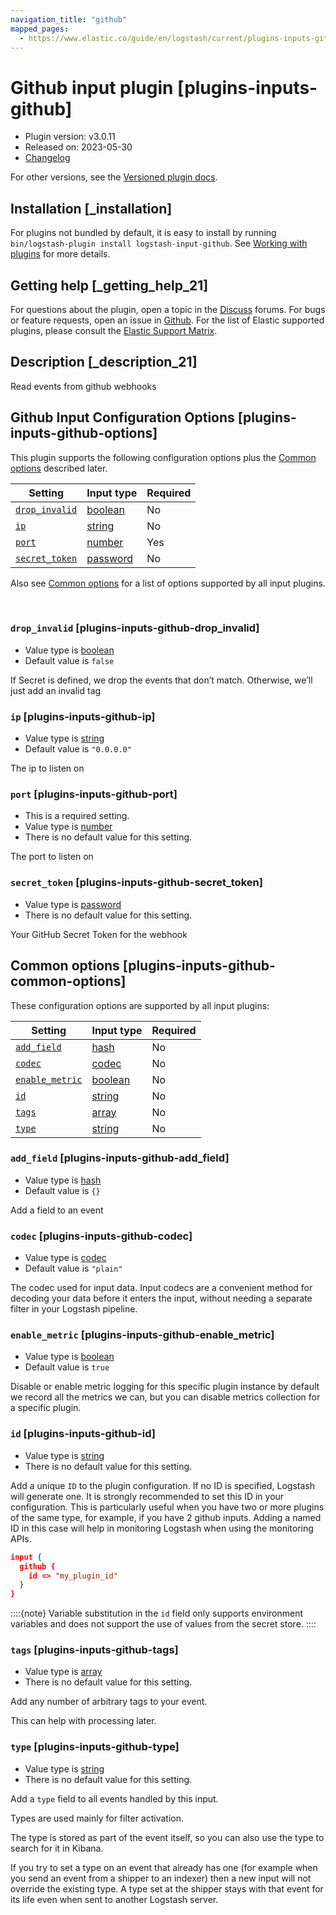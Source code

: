 ```yaml
---
navigation_title: "github"
mapped_pages:
  - https://www.elastic.co/guide/en/logstash/current/plugins-inputs-github.html
---
```


# Github input plugin [plugins-inputs-github]


* Plugin version: v3.0.11
* Released on: 2023-05-30
* [Changelog](https://github.com/logstash-plugins/logstash-input-github/blob/v3.0.11/CHANGELOG.md)

For other versions, see the [Versioned plugin docs](/vpr/input-github-index.md).

## Installation [_installation]

For plugins not bundled by default, it is easy to install by running `bin/logstash-plugin install logstash-input-github`. See [Working with plugins](logstash://reference/working-with-plugins.md) for more details.


## Getting help [_getting_help_21]

For questions about the plugin, open a topic in the [Discuss](http://discuss.elastic.co) forums. For bugs or feature requests, open an issue in [Github](https://github.com/logstash-plugins/logstash-input-github). For the list of Elastic supported plugins, please consult the [Elastic Support Matrix](https://www.elastic.co/support/matrix#logstash_plugins).


## Description [_description_21]

Read events from github webhooks


## Github Input Configuration Options [plugins-inputs-github-options]

This plugin supports the following configuration options plus the [Common options](plugins-inputs-github.md#plugins-inputs-github-common-options) described later.

| Setting | Input type | Required |
| --- | --- | --- |
| [`drop_invalid`](plugins-inputs-github.md#plugins-inputs-github-drop_invalid) | [boolean](value-types.md#boolean) | No |
| [`ip`](plugins-inputs-github.md#plugins-inputs-github-ip) | [string](value-types.md#string) | No |
| [`port`](plugins-inputs-github.md#plugins-inputs-github-port) | [number](value-types.md#number) | Yes |
| [`secret_token`](plugins-inputs-github.md#plugins-inputs-github-secret_token) | [password](value-types.md#password) | No |

Also see [Common options](plugins-inputs-github.md#plugins-inputs-github-common-options) for a list of options supported by all input plugins.

 

### `drop_invalid` [plugins-inputs-github-drop_invalid]

* Value type is [boolean](value-types.md#boolean)
* Default value is `false`

If Secret is defined, we drop the events that don’t match. Otherwise, we’ll just add an invalid tag


### `ip` [plugins-inputs-github-ip]

* Value type is [string](value-types.md#string)
* Default value is `"0.0.0.0"`

The ip to listen on


### `port` [plugins-inputs-github-port]

* This is a required setting.
* Value type is [number](value-types.md#number)
* There is no default value for this setting.

The port to listen on


### `secret_token` [plugins-inputs-github-secret_token]

* Value type is [password](value-types.md#password)
* There is no default value for this setting.

Your GitHub Secret Token for the webhook



## Common options [plugins-inputs-github-common-options]

These configuration options are supported by all input plugins:

| Setting | Input type | Required |
| --- | --- | --- |
| [`add_field`](plugins-inputs-github.md#plugins-inputs-github-add_field) | [hash](logstash://reference/configuration-file-structure.md#hash) | No |
| [`codec`](plugins-inputs-github.md#plugins-inputs-github-codec) | [codec](logstash://reference/configuration-file-structure.md#codec) | No |
| [`enable_metric`](plugins-inputs-github.md#plugins-inputs-github-enable_metric) | [boolean](logstash://reference/configuration-file-structure.md#boolean) | No |
| [`id`](plugins-inputs-github.md#plugins-inputs-github-id) | [string](logstash://reference/configuration-file-structure.md#string) | No |
| [`tags`](plugins-inputs-github.md#plugins-inputs-github-tags) | [array](logstash://reference/configuration-file-structure.md#array) | No |
| [`type`](plugins-inputs-github.md#plugins-inputs-github-type) | [string](logstash://reference/configuration-file-structure.md#string) | No |

### `add_field` [plugins-inputs-github-add_field]

* Value type is [hash](logstash://reference/configuration-file-structure.md#hash)
* Default value is `{}`

Add a field to an event


### `codec` [plugins-inputs-github-codec]

* Value type is [codec](logstash://reference/configuration-file-structure.md#codec)
* Default value is `"plain"`

The codec used for input data. Input codecs are a convenient method for decoding your data before it enters the input, without needing a separate filter in your Logstash pipeline.


### `enable_metric` [plugins-inputs-github-enable_metric]

* Value type is [boolean](logstash://reference/configuration-file-structure.md#boolean)
* Default value is `true`

Disable or enable metric logging for this specific plugin instance by default we record all the metrics we can, but you can disable metrics collection for a specific plugin.


### `id` [plugins-inputs-github-id]

* Value type is [string](logstash://reference/configuration-file-structure.md#string)
* There is no default value for this setting.

Add a unique `ID` to the plugin configuration. If no ID is specified, Logstash will generate one. It is strongly recommended to set this ID in your configuration. This is particularly useful when you have two or more plugins of the same type, for example, if you have 2 github inputs. Adding a named ID in this case will help in monitoring Logstash when using the monitoring APIs.

```json
input {
  github {
    id => "my_plugin_id"
  }
}
```

::::{note} 
Variable substitution in the `id` field only supports environment variables and does not support the use of values from the secret store.
::::



### `tags` [plugins-inputs-github-tags]

* Value type is [array](logstash://reference/configuration-file-structure.md#array)
* There is no default value for this setting.

Add any number of arbitrary tags to your event.

This can help with processing later.


### `type` [plugins-inputs-github-type]

* Value type is [string](logstash://reference/configuration-file-structure.md#string)
* There is no default value for this setting.

Add a `type` field to all events handled by this input.

Types are used mainly for filter activation.

The type is stored as part of the event itself, so you can also use the type to search for it in Kibana.

If you try to set a type on an event that already has one (for example when you send an event from a shipper to an indexer) then a new input will not override the existing type. A type set at the shipper stays with that event for its life even when sent to another Logstash server.



